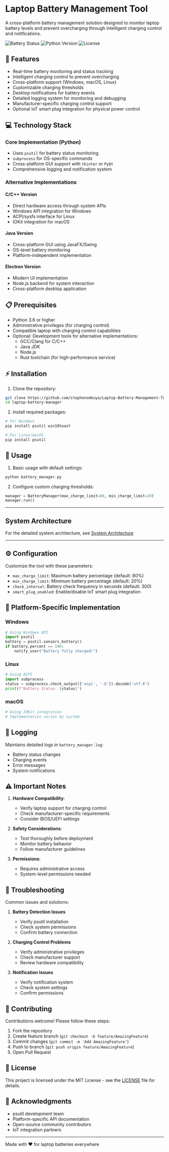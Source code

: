 # Laptop Battery Management Tool

A cross-platform battery management solution designed to monitor laptop battery levels and prevent overcharging through intelligent charging control and notifications.

![Battery Status](https://img.shields.io/badge/Battery-Protected-green)
![Python Version](https://img.shields.io/badge/python-3.6%2B-blue)
![License](https://img.shields.io/badge/license-MIT-blue)

## 🔋 Features

- Real-time battery monitoring and status tracking
- Intelligent charging control to prevent overcharging
- Cross-platform support (Windows, macOS, Linux)
- Customizable charging thresholds
- Desktop notifications for battery events
- Detailed logging system for monitoring and debugging
- Manufacturer-specific charging control support
- Optional IoT smart plug integration for physical power control

## 💻 Technology Stack

### Core Implementation (Python)
- Uses `psutil` for battery status monitoring
- `subprocess` for OS-specific commands
- Cross-platform GUI support with `tkinter` or `PyQt`
- Comprehensive logging and notification system

### Alternative Implementations

#### C/C++ Version
- Direct hardware access through system APIs
- Windows API integration for Windows
- ACPI/sysfs interface for Linux
- IOKit integration for macOS

#### Java Version
- Cross-platform GUI using JavaFX/Swing
- OS-level battery monitoring
- Platform-independent implementation

#### Electron Version
- Modern UI implementation
- Node.js backend for system interaction
- Cross-platform desktop application

## 📋 Prerequisites

- Python 3.6 or higher
- Administrative privileges (for charging control)
- Compatible laptop with charging control capabilities
- Optional: Development tools for alternative implementations:
  - GCC/Clang for C/C++
  - Java JDK
  - Node.js
  - Rust toolchain (for high-performance service)

## ⚡ Installation

1. Clone the repository:
```bash
git clone https://github.com/stephenombuya/Laptop-Battery-Management-Tool
cd laptop-battery-manager
```

2. Install required packages:
```bash
# For Windows
pip install psutil win10toast

# For Linux/macOS
pip install psutil
```

## 🚀 Usage

1. Basic usage with default settings:
```bash
python battery_manager.py
```

2. Configure custom charging thresholds:
```python
manager = BatteryManager(max_charge_limit=80, min_charge_limit=20)
manager.run()
```

---

## System Architecture

<ANTARTIFACTLINK identifier="system-architecture" type="text/markdown" title="system-architecture.md" isClosed="true" />

For the detailed system architecture, see [System Architecture](https://github.com/stephenombuya/Laptop-Battery-Management-Tool/blob/main/system-architecture.md)

---

## ⚙️ Configuration

Customize the tool with these parameters:

- `max_charge_limit`: Maximum battery percentage (default: 80%)
- `min_charge_limit`: Minimum battery percentage (default: 20%)
- `check_interval`: Battery check frequency in seconds (default: 300)
- `smart_plug_enabled`: Enable/disable IoT smart plug integration

## 🔧 Platform-Specific Implementation

### Windows
```python
# Using Windows API
import psutil
battery = psutil.sensors_battery()
if battery.percent == 100:
    notify_user("Battery fully charged!")
```

### Linux
```python
# Using ACPI
import subprocess
status = subprocess.check_output(['acpi', '-b']).decode('utf-8')
print(f"Battery Status: {status}")
```

### macOS
```python
# Using IOKit integration
# Implementation varies by system
```

## 📝 Logging

Maintains detailed logs in `battery_manager.log`:
- Battery status changes
- Charging events
- Error messages
- System notifications

## ⚠️ Important Notes

1. **Hardware Compatibility**: 
   - Verify laptop support for charging control
   - Check manufacturer-specific requirements
   - Consider BIOS/UEFI settings

2. **Safety Considerations**:
   - Test thoroughly before deployment
   - Monitor battery behavior
   - Follow manufacturer guidelines

3. **Permissions**:
   - Requires administrative access
   - System-level permissions needed

## 🐛 Troubleshooting

Common issues and solutions:

1. **Battery Detection Issues**
   - Verify psutil installation
   - Check system permissions
   - Confirm battery connection

2. **Charging Control Problems**
   - Verify administrative privileges
   - Check manufacturer support
   - Review hardware compatibility

3. **Notification Issues**
   - Verify notification system
   - Check system settings
   - Confirm permissions

## 🤝 Contributing

Contributions welcome! Please follow these steps:

1. Fork the repository
2. Create feature branch (`git checkout -b feature/AmazingFeature`)
3. Commit changes (`git commit -m 'Add AmazingFeature'`)
4. Push to branch (`git push origin feature/AmazingFeature`)
5. Open Pull Request

## 📄 License

This project is licensed under the MIT License - see the [LICENSE](LICENSE) file for details.

## 🙏 Acknowledgments

- psutil development team
- Platform-specific API documentation
- Open-source community contributors
- IoT integration partners

---
Made with ❤️ for laptop batteries everywhere
